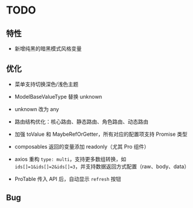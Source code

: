# TODO

## 特性

- 新增纯黑的暗黑模式风格变量

## 优化

- 菜单支持切换深色/浅色主题
- ModelBaseValueType 替换 unknown
- unknown 改为 any
- 路由结构优化：核心路由、静态路由、角色路由、动态路由
- 加强 toValue 和 MaybeRefOrGetter，所有对应的配置项支持 Promise 类型
- composables 返回的变量添加 readonly（尤其 Pro 组件）
- axios 重构 `type: multi`，支持更多数组转换，如 `ids[]=1&ids[]=2&ids[]=3`，并支持数据返回方式配置（raw、body、data）

- ProTable 传入 API 后，自动显示 `refresh` 按钮

## Bug
